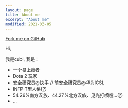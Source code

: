 ```yaml
---
layout: page
title: About me
excerpt: "About me"
modified: 2021-03-05
---
```


<!-- <a href="https://github.com/cubarco/cubarco.github.io"><img style="position: absolute; top: 0; right: 0; border: 0; z-index: 99999;" src="https://camo.githubusercontent.com/38ef81f8aca64bb9a64448d0d70f1308ef5341ab/68747470733a2f2f73332e616d617a6f6e6177732e636f6d2f6769746875622f726962626f6e732f666f726b6d655f72696768745f6461726b626c75655f3132313632312e706e67" alt="Fork me on GitHub" data-canonical-src="https://s3.amazonaws.com/github/ribbons/forkme_right_darkblue_121621.png"></a> -->

<div>
    <link href="{{ site.ghmirror }}/assets/css/vendor/gh-fork-ribbon.min.css" rel="stylesheet">
    <style>
        .github-fork-ribbon:before {
            background-color: #000;
        }
    </style>
    <a class="github-fork-ribbon" href="https://github.com/cubarco/cubarco.github.io" data-ribbon="Fork me on GitHub" title="Fork me on GitHub">Fork me on GitHub</a>
</div>

Hi,

我是cubl, 我是：

- 一个易上瘾者
- Dota 2 玩家
- 安全研究员@快手 // 前安全研究员@华为ICSL
- INFP-T型人格([?](https://www.16personalities.com/ch/%E4%BA%BA%E6%A0%BC%E6%B5%8B%E8%AF%95))
- 54.26%南方汉族、44.27%北方汉族、见光打喷嚏...([?](https://www.wegene.com/shop/?_source=R_757185_8961E4))
- ...
